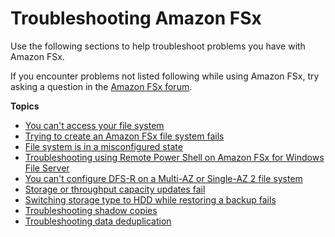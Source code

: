 # Troubleshooting Amazon FSx<a name="troubleshooting"></a>

Use the following sections to help troubleshoot problems you have with Amazon FSx\. 

If you encounter problems not listed following while using Amazon FSx, try asking a question in the [Amazon FSx forum](https://forums.aws.amazon.com/forum.jspa?forumID=308)\.

**Topics**
+ [You can't access your file system](unable-to-access.md)
+ [Trying to create an Amazon FSx file system fails](unable-to-create-fs.md)
+ [File system is in a misconfigured state](misconfigured-ad-config.md)
+ [Troubleshooting using Remote Power Shell on Amazon FSx for Windows File Server](remote-pwr-shell.md)
+ [You can't configure DFS\-R on a Multi\-AZ or Single\-AZ 2 file system](dfs-r.md)
+ [Storage or throughput capacity updates fail](admin-actions-ts.md)
+ [Switching storage type to HDD while restoring a backup fails](create-fs-from-backup-fails.md)
+ [Troubleshooting shadow copies](shadow-copy-ts.md)
+ [Troubleshooting data deduplication](data-dedup-ts.md)